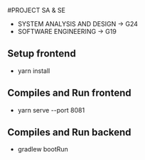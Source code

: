 #PROJECT SA & SE
* SYSTEM ANALYSIS AND DESIGN -> G24
* SOFTWARE ENGINEERING -> G19

## Setup frontend
  * yarn install

## Compiles and Run frontend
  * yarn serve --port 8081

## Compiles and Run backend
  * gradlew bootRun

